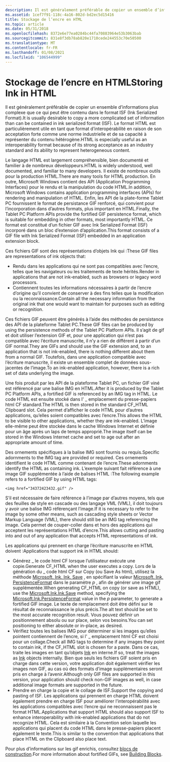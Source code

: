 ```yaml
---
description: Il est généralement préférable de copier un ensemble d’informations plus complexe que ce qui peut être contenu dans le format ISF (Ink Serialized Format).
ms.assetid: 1cef7f91-118c-4a16-802d-bd2ec5d15416
title: Stockage de l’encre en HTML
ms.topic: article
ms.date: 05/31/2018
ms.openlocfilehash: 8372e6e77ea0284bc44fa70883964e53b3063bab
ms.sourcegitcommit: 831e8f3db78ab820e1710cede244553c70e50500
ms.translationtype: MT
ms.contentlocale: fr-FR
ms.lasthandoff: 01/08/2021
ms.locfileid: "106544999"
---
```

# <a name="storing-ink-in-html"></a><span data-ttu-id="973c5-103">Stockage de l’encre en HTML</span><span class="sxs-lookup"><span data-stu-id="973c5-103">Storing Ink in HTML</span></span>

<span data-ttu-id="973c5-104">Il est généralement préférable de copier un ensemble d’informations plus complexe que ce qui peut être contenu dans le format ISF (Ink Serialized Format).</span><span class="sxs-lookup"><span data-stu-id="973c5-104">It is usually desirable to copy a more complicated set of information than can be contained in ink serialized format (ISF).</span></span> <span data-ttu-id="973c5-105">Le format HTML est particulièrement utile en tant que format d’interopérabilité en raison de son acceptation forte comme une norme industrielle et de sa capacité à représenter du contenu hétérogène.</span><span class="sxs-lookup"><span data-stu-id="973c5-105">HTML is especially useful as an interoperability format because of its strong acceptance as an industry standard and its ability to represent heterogeneous content.</span></span>

<span data-ttu-id="973c5-106">Le langage HTML est largement compréhensible, bien documenté et familier à de nombreux développeurs.</span><span class="sxs-lookup"><span data-stu-id="973c5-106">HTML is widely understood, well documented, and familiar to many developers.</span></span> <span data-ttu-id="973c5-107">Il existe de nombreux outils pour la production HTML.</span><span class="sxs-lookup"><span data-stu-id="973c5-107">There are many tools for HTML production.</span></span> <span data-ttu-id="973c5-108">En outre, Microsoft Windows contient des API (Application Programming Interfaces) pour le rendu et la manipulation du code HTML.</span><span class="sxs-lookup"><span data-stu-id="973c5-108">In addition, Microsoft Windows contains application programming interfaces (APIs) for rendering and manipulation of HTML.</span></span> <span data-ttu-id="973c5-109">Enfin, les API de la plate-forme Tablet PC fournissent le format de persistance GIF renforcé, qui convient pour l’incorporation dans d’autres formats, plus important en HTML.</span><span class="sxs-lookup"><span data-stu-id="973c5-109">Finally, the Tablet PC Platform APIs provide the fortified GIF persistence format, which is suitable for embedding in other formats, most importantly HTML.</span></span> <span data-ttu-id="973c5-110">Ce format est constitué d’un fichier GIF avec Ink Serialized Format (ISF) incorporé dans un bloc d’extension d’application.</span><span class="sxs-lookup"><span data-stu-id="973c5-110">This format consists of a GIF file with Ink Serialized Format (ISF) embedded in an application extension block.</span></span>

<span data-ttu-id="973c5-111">Ces fichiers GIF sont des représentations d’objets Ink qui :</span><span class="sxs-lookup"><span data-stu-id="973c5-111">These GIF files are representations of ink objects that:</span></span>

-   <span data-ttu-id="973c5-112">Rendu dans les applications qui ne sont pas compatibles avec l’encre, telles que les navigateurs ou les traitements de texte hérités.</span><span class="sxs-lookup"><span data-stu-id="973c5-112">Render in applications that are not ink-enabled, such as browsers or legacy word processors.</span></span>
-   <span data-ttu-id="973c5-113">Contiennent toutes les informations nécessaires à partir de l’encre d’origine qu’il convient de conserver à des fins telles que la modification ou la reconnaissance.</span><span class="sxs-lookup"><span data-stu-id="973c5-113">Contain all the necessary information from the original ink that one would want to maintain for purposes such as editing or recognition.</span></span>

<span data-ttu-id="973c5-114">Ces fichiers GIF peuvent être générés à l’aide des méthodes de persistance des API de la plateforme Tablet PC.</span><span class="sxs-lookup"><span data-stu-id="973c5-114">These GIF files can be produced by using the persistence methods of the Tablet PC Platform APIs.</span></span> <span data-ttu-id="973c5-115">Il s’agit de gif et doit utiliser l’extension GIF et, pour une application qui n’est pas compatible avec l’écriture manuscrite, il n’y a rien de différent à partir d’un GIF normal.</span><span class="sxs-lookup"><span data-stu-id="973c5-115">They are GIFs and should use the GIF extension and, to an application that is not ink-enabled, there is nothing different about them from a normal GIF.</span></span> <span data-ttu-id="973c5-116">Toutefois, dans une application compatible avec l’écriture manuscrite, il existe un ensemble complet de données sous-jacentes de l’image.</span><span class="sxs-lookup"><span data-stu-id="973c5-116">To an ink-enabled application, however, there is a rich set of data underlying the image.</span></span>

<span data-ttu-id="973c5-117">Une fois produit par les API de la plateforme Tablet PC, un fichier GIF viné est référencé par une balise IMG en HTML.</span><span class="sxs-lookup"><span data-stu-id="973c5-117">After it is produced by the Tablet PC Platform APIs, a fortified GIF is referenced by an IMG tag in HTML.</span></span> <span data-ttu-id="973c5-118">Le code HTML est ensuite stocké dans l' \_ emplacement du presse-papiers html CF standard.</span><span class="sxs-lookup"><span data-stu-id="973c5-118">The HTML is then stored in the standard CF\_HTML Clipboard slot.</span></span> <span data-ttu-id="973c5-119">Cela permet d’afficher le code HTML pour d’autres applications, qu’elles soient compatibles avec l’encre.</span><span class="sxs-lookup"><span data-stu-id="973c5-119">This allows the HTML to be visible to other applications, whether they are ink-enabled.</span></span> <span data-ttu-id="973c5-120">L’image elle-même peut être stockée dans le cache Windows Internet et définie pour un âge après un laps de temps approprié.</span><span class="sxs-lookup"><span data-stu-id="973c5-120">The image itself can be stored in the Windows Internet cache and set to age out after an appropriate amount of time.</span></span>

<span data-ttu-id="973c5-121">Des ornements spécifiques à la balise IMG sont fournis ou requis.</span><span class="sxs-lookup"><span data-stu-id="973c5-121">Specific adornments to the IMG tag are provided or required.</span></span> <span data-ttu-id="973c5-122">Ces ornements identifient le code HTML comme contenant de l’encre.</span><span class="sxs-lookup"><span data-stu-id="973c5-122">These adornments identify the HTML as containing ink.</span></span> <span data-ttu-id="973c5-123">L’exemple suivant fait référence à une image GIF supplémentée à l’aide de balises HTML :</span><span class="sxs-lookup"><span data-stu-id="973c5-123">The following example refers to a fortified GIF by using HTML tags:</span></span>

`<img href="34372423432.gif" />`

<span data-ttu-id="973c5-124">S’il est nécessaire de faire référence à l’image par d’autres moyens, tels que des feuilles de style en cascade ou des langage VML (VML), il doit toujours y avoir une balise IMG référençant l’image.</span><span class="sxs-lookup"><span data-stu-id="973c5-124">If it is necessary to refer to the image by some other means, such as cascading style sheets or Vector Markup Language (VML), there should still be an IMG tag referencing the image.</span></span> <span data-ttu-id="973c5-125">Cela permet de couper-coller dans et hors des applications qui acceptent les représentations HTML d’encre.</span><span class="sxs-lookup"><span data-stu-id="973c5-125">This allows cutting and pasting into and out of any application that accepts HTML representations of ink.</span></span>

<span data-ttu-id="973c5-126">Les applications qui prennent en charge l’écriture manuscrite en HTML doivent :</span><span class="sxs-lookup"><span data-stu-id="973c5-126">Applications that support ink in HTML should:</span></span>

-   <span data-ttu-id="973c5-127">Générez \_ le code html CF lorsque l’utilisateur exécute une copie.</span><span class="sxs-lookup"><span data-stu-id="973c5-127">Generate CF\_HTML when the user executes a copy.</span></span> <span data-ttu-id="973c5-128">Lors de la génération du \_ code html CF sur Copy (ou Save As html), utilisez la méthode [Microsoft. Ink. Ink. Save](/previous-versions/dotnet/netframework-3.5/ms571335(v=vs.90)) , en spécifiant la valeur [Microsoft. Ink. PersistenceFormat](/previous-versions/ms827245(v=msdn.10)) dans le paramètre *p* , afin de générer une image gif supplémentée.</span><span class="sxs-lookup"><span data-stu-id="973c5-128">When generating CF\_HTML on copy (or save as HTML), use the [Microsoft.Ink.Ink.Save](/previous-versions/dotnet/netframework-3.5/ms571335(v=vs.90)) method, specifying the [Microsoft.Ink.PersistenceFormat](/previous-versions/ms827245(v=msdn.10)) value in the *p* parameter, to generate a fortified GIF image.</span></span> <span data-ttu-id="973c5-129">Le texte de remplacement doit être défini sur le résultat de reconnaissance le plus précis.</span><span class="sxs-lookup"><span data-stu-id="973c5-129">The alt text should be set to the most accurate recognition result.</span></span> <span data-ttu-id="973c5-130">Vous pouvez définir un positionnement absolu ou sur place, selon vos besoins.</span><span class="sxs-lookup"><span data-stu-id="973c5-130">You can set positioning to either absolute or in-place, as desired.</span></span>
-   <span data-ttu-id="973c5-131">Vérifiez toutes les balises IMG pour déterminer si les images qu’elles pointent contiennent de l’encre, si l' \_ emplacement html CF est choisi pour un collage.</span><span class="sxs-lookup"><span data-stu-id="973c5-131">Check all IMG tags to determine if any images they point to contain ink, if the CF\_HTML slot is chosen for a paste.</span></span> <span data-ttu-id="973c5-132">Dans ce cas, traite les images en tant qu’objets [Ink](/previous-versions/aa515768(v=msdn.10)) en interne.</span><span class="sxs-lookup"><span data-stu-id="973c5-132">If so, treat the images as [Ink](/previous-versions/aa515768(v=msdn.10)) objects internally.</span></span> <span data-ttu-id="973c5-133">Bien que seuls les fichiers GIF soient pris en charge dans cette version, votre application doit également vérifier les images non GIF, au cas où des formats d’image supplémentaires seront pris en charge à l’avenir.</span><span class="sxs-lookup"><span data-stu-id="973c5-133">Although only GIF files are supported in this version, your application should check non-GIF images as well, in case additional image formats are supported in the future.</span></span>
-   <span data-ttu-id="973c5-134">Prendre en charge la copie et le collage de ISF.</span><span class="sxs-lookup"><span data-stu-id="973c5-134">Support the copying and pasting of ISF.</span></span> <span data-ttu-id="973c5-135">Les applications qui prennent en charge HTML doivent également prendre en charge ISF pour améliorer l’interopérabilité avec les applications compatibles avec l’encre qui ne reconnaissent pas le format HTML.</span><span class="sxs-lookup"><span data-stu-id="973c5-135">Applications that support HTML should also support ISF to enhance interoperability with ink-enabled applications that do not recognize HTML.</span></span> <span data-ttu-id="973c5-136">Cela est similaire à la Convention selon laquelle les applications qui placent du code HTML dans le presse-papiers placent également le texte.</span><span class="sxs-lookup"><span data-stu-id="973c5-136">This is similar to the convention that applications that place HTML on the Clipboard also place text.</span></span>

<span data-ttu-id="973c5-137">Pour plus d’informations sur les gif enrichis, consultez [blocs de construction](building-blocks.md).</span><span class="sxs-lookup"><span data-stu-id="973c5-137">For more information about fortified GIFs, see [Building Blocks](building-blocks.md).</span></span>

 

 
